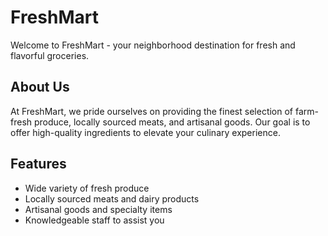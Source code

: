 # FreshMart

Welcome to FreshMart - your neighborhood destination for fresh and flavorful groceries.

## About Us
At FreshMart, we pride ourselves on providing the finest selection of farm-fresh produce, locally sourced meats, and artisanal goods. Our goal is to offer high-quality ingredients to elevate your culinary experience.

## Features
- Wide variety of fresh produce
- Locally sourced meats and dairy products
- Artisanal goods and specialty items
- Knowledgeable staff to assist you